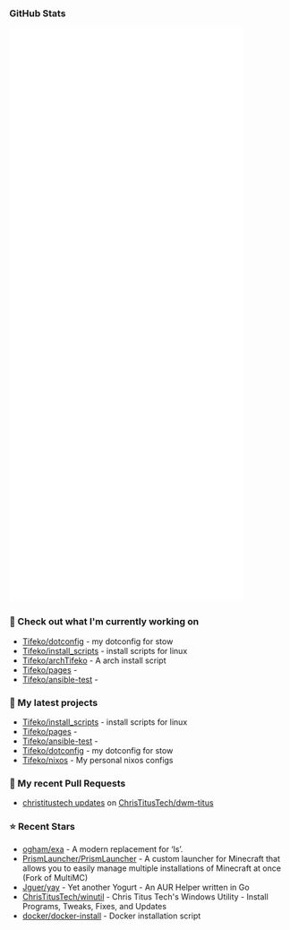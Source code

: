 
### GitHub Stats

<p align="left"><img src="https://raw.githubusercontent.com/Tifeko/Tifeko/main/github-metrics.svg" /></p>

### 👷 Check out what I'm currently working on

- [Tifeko/dotconfig](https://github.com/Tifeko/dotconfig) - my dotconfig for stow
- [Tifeko/install_scripts](https://github.com/Tifeko/install_scripts) - install scripts for linux
- [Tifeko/archTifeko](https://github.com/Tifeko/archTifeko) - A arch install script
- [Tifeko/pages](https://github.com/Tifeko/pages) - 
- [Tifeko/ansible-test](https://github.com/Tifeko/ansible-test) - 
### 🌱 My latest projects

- [Tifeko/install_scripts](https://github.com/Tifeko/install_scripts) - install scripts for linux
- [Tifeko/pages](https://github.com/Tifeko/pages) - 
- [Tifeko/ansible-test](https://github.com/Tifeko/ansible-test) - 
- [Tifeko/dotconfig](https://github.com/Tifeko/dotconfig) - my dotconfig for stow
- [Tifeko/nixos](https://github.com/Tifeko/nixos) - My personal nixos configs
### 🔨 My recent Pull Requests

- [christitustech updates](https://github.com/ChrisTitusTech/dwm-titus/pull/10) on [ChrisTitusTech/dwm-titus](https://github.com/ChrisTitusTech/dwm-titus)
### ⭐ Recent Stars

- [ogham/exa](https://github.com/ogham/exa) - A modern replacement for ‘ls’.
- [PrismLauncher/PrismLauncher](https://github.com/PrismLauncher/PrismLauncher) - A custom launcher for Minecraft that allows you to easily manage multiple installations of Minecraft at once (Fork of MultiMC)
- [Jguer/yay](https://github.com/Jguer/yay) - Yet another Yogurt - An AUR Helper written in Go
- [ChrisTitusTech/winutil](https://github.com/ChrisTitusTech/winutil) - Chris Titus Tech&#39;s Windows Utility - Install Programs, Tweaks, Fixes, and Updates
- [docker/docker-install](https://github.com/docker/docker-install) - Docker installation script